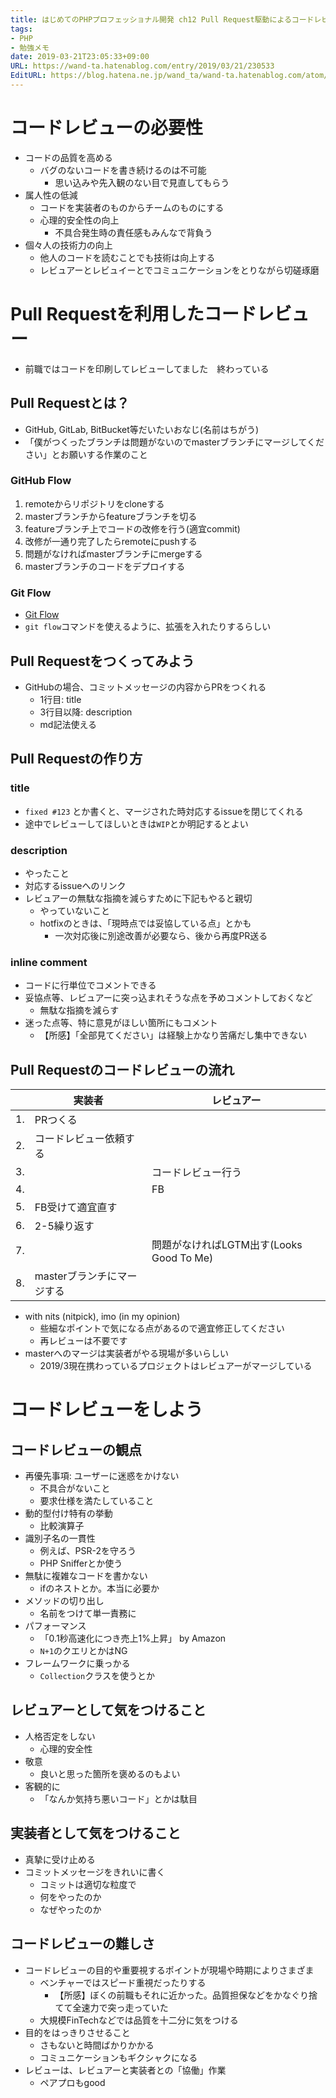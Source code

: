 ```yaml
---
title: はじめてのPHPプロフェッショナル開発 ch12 Pull Request駆動によるコードレビュー
tags:
- PHP
- 勉強メモ
date: 2019-03-21T23:05:33+09:00
URL: https://wand-ta.hatenablog.com/entry/2019/03/21/230533
EditURL: https://blog.hatena.ne.jp/wand_ta/wand-ta.hatenablog.com/atom/entry/17680117126997320656
---
```




# コードレビューの必要性

- コードの品質を高める
    - バグのないコードを書き続けるのは不可能
        - 思い込みや先入観のない目で見直してもらう
- 属人性の低減
    - コードを実装者のものからチームのものにする
    - 心理的安全性の向上
        - 不具合発生時の責任感もみんなで背負う
- 個々人の技術力の向上
    - 他人のコードを読むことでも技術は向上する
    - レビュアーとレビュイーとでコミュニケーションをとりながら切磋琢磨


# Pull Requestを利用したコードレビュー

- 前職ではコードを印刷してレビューしてました　終わっている

## Pull Requestとは？

- GitHub, GitLab, BitBucket等だいたいおなじ(名前はちがう)
- 「僕がつくったブランチは問題がないのでmasterブランチにマージしてください」とお願いする作業のこと


### GitHub Flow

1. remoteからリポジトリをcloneする
1. masterブランチからfeatureブランチを切る
1. featureブランチ上でコードの改修を行う(適宜commit)
1. 改修が一通り完了したらremoteにpushする
1. 問題がなければmasterブランチにmergeする
1. masterブランチのコードをデプロイする


### Git Flow

- [Git Flow](https://ja.atlassian.com/git/tutorials/comparing-workflows/gitflow-workflow)
- `git flow`コマンドを使えるように、拡張を入れたりするらしい


## Pull Requestをつくってみよう

- GitHubの場合、コミットメッセージの内容からPRをつくれる
    - 1行目: title
    - 3行目以降: description
    - md記法使える

## Pull Requestの作り方

### title

- `fixed #123` とか書くと、マージされた時対応するissueを閉じてくれる
- 途中でレビューしてほしいときは`WIP`とか明記するとよい


### description


- やったこと
- 対応するissueへのリンク
- レビュアーの無駄な指摘を減らすために下記もやると親切
    - やっていないこと
    - hotfixのときは、「現時点では妥協している点」とかも
        - 一次対応後に別途改善が必要なら、後から再度PR送る


### inline comment

- コードに行単位でコメントできる
- 妥協点等、レビュアーに突っ込まれそうな点を予めコメントしておくなど
    - 無駄な指摘を減らす
- 迷った点等、特に意見がほしい箇所にもコメント
    - 【所感】「全部見てください」は経験上かなり苦痛だし集中できない

## Pull Requestのコードレビューの流れ

|    | 実装者                     | レビュアー                               |
|----|----------------------------|------------------------------------------|
| 1. | PRつくる                   |                                          |
| 2. | コードレビュー依頼する     |                                          |
| 3. |                            | コードレビュー行う                       |
| 4. |                            | FB                                       |
| 5. | FB受けて適宜直す           |                                          |
| 6. | 2-5繰り返す                |                                          |
| 7. |                            | 問題がなければLGTM出す(Looks Good To Me) |
| 8. | masterブランチにマージする |                                          |

- with nits (nitpick), imo (in my opinion)
    - 些細なポイントで気になる点があるので適宜修正してください
    - 再レビューは不要です
- masterへのマージは実装者がやる現場が多いらしい
    - 2019/3現在携わっているプロジェクトはレビュアーがマージしている


# コードレビューをしよう

## コードレビューの観点

- 再優先事項: ユーザーに迷惑をかけない
    - 不具合がないこと
    - 要求仕様を満たしていること
- 動的型付け特有の挙動
    - 比較演算子
- 識別子名の一貫性
    - 例えば、PSR-2を守ろう
    - PHP Snifferとか使う
- 無駄に複雑なコードを書かない
    - ifのネストとか。本当に必要か
- メソッドの切り出し
    - 名前をつけて単一責務に
- パフォーマンス 
    - 「0.1秒高速化につき売上1%上昇」 by Amazon
    - `N+1`のクエリとかはNG
- フレームワークに乗っかる
    - `Collection`クラスを使うとか


## レビュアーとして気をつけること

- 人格否定をしない
    - 心理的安全性
- 敬意
    - 良いと思った箇所を褒めるのもよい
- 客観的に
    - 「なんか気持ち悪いコード」とかは駄目


## 実装者として気をつけること

- 真摯に受け止める
- コミットメッセージをきれいに書く
    - コミットは適切な粒度で
    - 何をやったのか
    - なぜやったのか

## コードレビューの難しさ

- コードレビューの目的や重要視するポイントが現場や時期によりさまざま
    - ベンチャーではスピード重視だったりする
        - 【所感】ぼくの前職もそれに近かった。品質担保などをかなぐり捨てて全速力で突っ走っていた
    - 大規模FinTechなどでは品質を十二分に気をつける
- 目的をはっきりさせること
    - さもないと時間ばかりかかる
    - コミュニケーションもギクシャクになる
- レビューは、レビュアーと実装者との「協働」作業
    - ペアプロもgood
